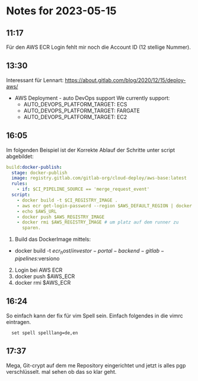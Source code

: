# Notes for 2023-05-15

## 11:17

Für den AWS ECR Login fehlt mir noch die Account ID (12 stellige
Nummer). 

## 13:30

Interessant für Lennart:
https://about.gitlab.com/blog/2020/12/15/deploy-aws/
  - AWS Deployment - auto DevOps support
    We currently support:
      - AUTO_DEVOPS_PLATFORM_TARGET: ECS
      - AUTO_DEVOPS_PLATFORM_TARGET: FARGATE
      - AUTO_DEVOPS_PLATFORM_TARGET: EC2

## 16:05

Im folgenden Beispiel ist der Korrekte Ablauf der Schritte unter
script abgebildet:

```yaml
build:docker-publish:
  stage: docker-publish
  image: registry.gitlab.com/gitlab-org/cloud-deploy/aws-base:latest
  rules: 
    - if: $CI_PIPELINE_SOURCE == 'merge_request_event'
  script:
    - docker build -t $CI_REGISTRY_IMAGE .
    - aws ecr get-login-password --region $AWS_DEFAULT_REGION | docker login --username $AWS_USER --password-stdin $AWS_URL
    - echo $AWS_URL
    - docker push $AWS_REGISTRY_IMAGE
    - docker rmi $AWS_REGISTRY_IMAGE # um platz auf dem runner zu
      sparen.
```

1. Build das DockerImage mittels:
  - docker build -t
    $ecr_host/investor-portal-backend-gitlab-pipelines:$versiono
2. Login bei AWS ECR
3. docker push $AWS_ECR
4. docker rmi $AWS_ECR

## 16:24

So einfach kann der fix für vim Spell sein. Einfach folgendes in die
vimrc eintragen.

```vim
  set spell spelllang=de,en
```


## 17:37

Mega, Git-crypt auf dem me Repository eingerichtet und jetzt is alles
pgp verschlüsselt. mal sehen ob das so klar geht.
